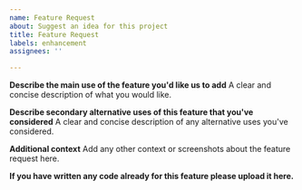 ```yaml
---
name: Feature Request
about: Suggest an idea for this project
title: Feature Request
labels: enhancement
assignees: ''

---
```


**Describe the main use of the feature you'd like us to add**
A clear and concise description of what you would like.

**Describe secondary alternative uses of this feature that you've considered**
A clear and concise description of any alternative uses you've considered.

**Additional context**
Add any other context or screenshots about the feature request here.

**If you have written any code already for this feature please upload it here.**
